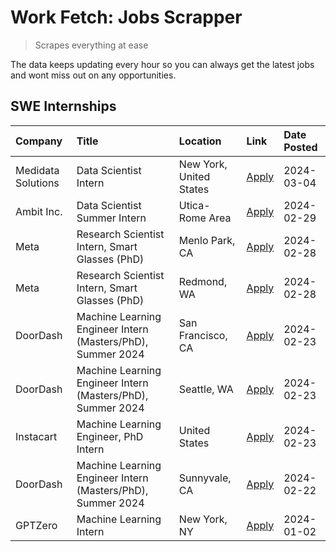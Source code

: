 # Work Fetch: Jobs Scrapper
> Scrapes everything at ease

The data keeps updating every hour so you can always get the latest jobs and wont miss out on any opportunities.

## SWE Internships
<!--START_SECTION:workfetch-->
| Company            | Title                                                       | Location                | Link                                                                                                                                                                                                                                                                       | Date Posted   |
|:-------------------|:------------------------------------------------------------|:------------------------|:---------------------------------------------------------------------------------------------------------------------------------------------------------------------------------------------------------------------------------------------------------------------------|:--------------|
| Medidata Solutions | Data Scientist Intern                                       | New York, United States | [Apply](https://www.linkedin.com/jobs/view/data-scientist-intern-at-medidata-solutions-3810253704?refId=tzjtLp4Mo0BL2Qvb5NbMxw%3D%3D&trackingId=CMK9RilVESYJ7fybAV%2BqVw%3D%3D&position=9&pageNum=0&trk=public_jobs_jserp-result_search-card)                              | 2024-03-04    |
| Ambit Inc.         | Data Scientist Summer Intern                                | Utica-Rome Area         | [Apply](https://www.linkedin.com/jobs/view/data-scientist-summer-intern-at-ambit-inc-3843121918?refId=tzjtLp4Mo0BL2Qvb5NbMxw%3D%3D&trackingId=z8RuNptWnHUsalhMUBhFCg%3D%3D&position=6&pageNum=0&trk=public_jobs_jserp-result_search-card)                                  | 2024-02-29    |
| Meta               | Research Scientist Intern, Smart Glasses (PhD)              | Menlo Park, CA          | [Apply](https://www.linkedin.com/jobs/view/research-scientist-intern-smart-glasses-phd-at-meta-3811308332?refId=tzjtLp4Mo0BL2Qvb5NbMxw%3D%3D&trackingId=t3TZJzPhVDkJOxybz%2FFC7Q%3D%3D&position=10&pageNum=0&trk=public_jobs_jserp-result_search-card)                     | 2024-02-28    |
| Meta               | Research Scientist Intern, Smart Glasses (PhD)              | Redmond, WA             | [Apply](https://www.linkedin.com/jobs/view/research-scientist-intern-smart-glasses-phd-at-meta-3811304794?refId=tzjtLp4Mo0BL2Qvb5NbMxw%3D%3D&trackingId=b3aqDRllUum1FVTOo8w0QQ%3D%3D&position=11&pageNum=0&trk=public_jobs_jserp-result_search-card)                       | 2024-02-28    |
| DoorDash           | Machine Learning Engineer Intern (Masters/PhD), Summer 2024 | San Francisco, CA       | [Apply](https://www.linkedin.com/jobs/view/machine-learning-engineer-intern-masters-phd-summer-2024-at-doordash-3736457737?refId=tzjtLp4Mo0BL2Qvb5NbMxw%3D%3D&trackingId=njLc7DFTLEUpjHGqUbiMIA%3D%3D&position=3&pageNum=0&trk=public_jobs_jserp-result_search-card)       | 2024-02-23    |
| DoorDash           | Machine Learning Engineer Intern (Masters/PhD), Summer 2024 | Seattle, WA             | [Apply](https://www.linkedin.com/jobs/view/machine-learning-engineer-intern-masters-phd-summer-2024-at-doordash-3736455966?refId=tzjtLp4Mo0BL2Qvb5NbMxw%3D%3D&trackingId=EX0Crg1Xl4x%2BLtYsoE88MQ%3D%3D&position=4&pageNum=0&trk=public_jobs_jserp-result_search-card)     | 2024-02-23    |
| Instacart          | Machine Learning Engineer, PhD Intern                       | United States           | [Apply](https://www.linkedin.com/jobs/view/machine-learning-engineer-phd-intern-at-instacart-3815634369?refId=tzjtLp4Mo0BL2Qvb5NbMxw%3D%3D&trackingId=pbYBzXFzJqdImHyVRdwb2A%3D%3D&position=5&pageNum=0&trk=public_jobs_jserp-result_search-card)                          | 2024-02-23    |
| DoorDash           | Machine Learning Engineer Intern (Masters/PhD), Summer 2024 | Sunnyvale, CA           | [Apply](https://www.linkedin.com/jobs/view/machine-learning-engineer-intern-masters-phd-summer-2024-at-doordash-3736454973?refId=tzjtLp4Mo0BL2Qvb5NbMxw%3D%3D&trackingId=ds2G%2Bb%2F5%2Byq971W083IuDQ%3D%3D&position=2&pageNum=0&trk=public_jobs_jserp-result_search-card) | 2024-02-22    |
| GPTZero            | Machine Learning Intern                                     | New York, NY            | [Apply](https://www.linkedin.com/jobs/view/machine-learning-intern-at-gptzero-3796844451?refId=tzjtLp4Mo0BL2Qvb5NbMxw%3D%3D&trackingId=8Wcd%2F567WUCBxJNzDEPpFA%3D%3D&position=8&pageNum=0&trk=public_jobs_jserp-result_search-card)                                       | 2024-01-02    |
<!--END_SECTION:workfetch-->
